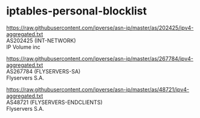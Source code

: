 # iptables-personal-blocklist

https://raw.githubusercontent.com/ipverse/asn-ip/master/as/202425/ipv4-aggregated.txt \
AS202425 (INT-NETWORK)\
IP Volume inc

https://raw.githubusercontent.com/ipverse/asn-ip/master/as/267784/ipv4-aggregated.txt \
AS267784 (FLYSERVERS-SA) \
Flyservers S.A.

https://raw.githubusercontent.com/ipverse/asn-ip/master/as/48721/ipv4-aggregated.txt \
AS48721 (FLYSERVERS-ENDCLIENTS) \
Flyservers S.A.
